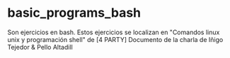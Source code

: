 # basic_programs_bash
Son ejercicios en bash. Estos ejercicios se localizan en "Comandos linux unix y programación shell" de [4 PARTY]
Documento de la charla de Iñigo Tejedor &amp; Pello Altadill
